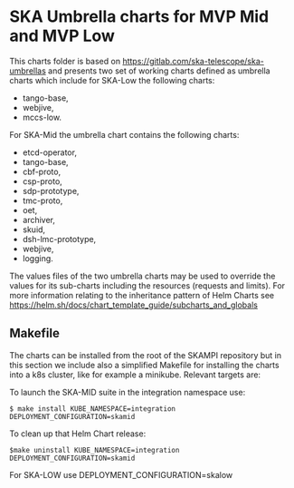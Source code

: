 SKA Umbrella charts for MVP Mid and MVP Low
===========================================

This charts folder is based on https://gitlab.com/ska-telescope/ska-umbrellas and presents two set of working charts defined as umbrella charts which include for SKA-Low the following charts:

* tango-base, 
* webjive, 
* mccs-low.

For SKA-Mid the umbrella chart contains the following charts:


* etcd-operator,
* tango-base,
* cbf-proto,
* csp-proto,
* sdp-prototype,
* tmc-proto,
* oet,
* archiver,
* skuid,
* dsh-lmc-prototype,
* webjive, 
* logging.

The values files of the two umbrella charts may be used to override the values for its sub-charts including the resources (requests and limits). For more information relating to the inheritance pattern of Helm Charts see https://helm.sh/docs/chart_template_guide/subcharts_and_globals

Makefile
--------

The charts can be installed from the root of the SKAMPI repository but in this section we include also a simplified Makefile for installing the charts into a k8s cluster, like for example a minikube. Relevant targets are:

To launch the SKA-MID suite in the integration namespace use:
```
$ make install KUBE_NAMESPACE=integration DEPLOYMENT_CONFIGURATION=skamid
```

To clean up that Helm Chart release:
```
$make uninstall KUBE_NAMESPACE=integration DEPLOYMENT_CONFIGURATION=skamid
```
For SKA-LOW use DEPLOYMENT_CONFIGURATION=skalow


